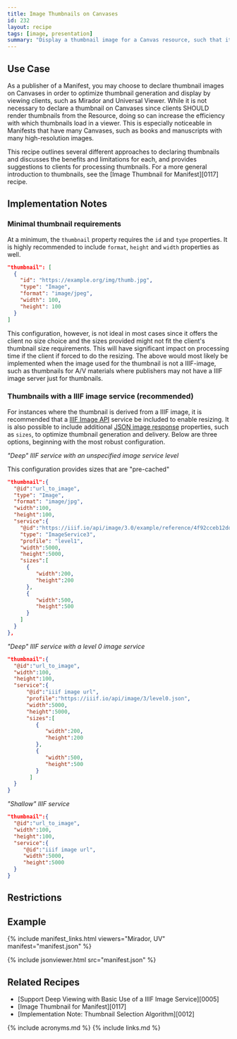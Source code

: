 ```yaml
---
title: Image Thumbnails on Canvases
id: 232
layout: recipe
tags: [image, presentation]
summary: "Display a thumbnail image for a Canvas resource, such that it can be used by clients to represent the object."
---
```


## Use Case

As a publisher of a Manifest, you may choose to declare thumbnail images on Canvases in order to optimize thumbnail generation and display by viewing clients, such as Mirador and Universal Viewer. While it is not necessary to declare a thumbnail on Canvases since clients SHOULD render thumbnails from the Resource, doing so can increase the efficiency with which thumbnails load in a viewer. This is especially noticeable in Manifests that have many Canvases, such as books and manuscripts with many high-resolution images.

This recipe outlines several different approaches to declaring thumbnails and discusses the benefits and limitations for each, and provides suggestions to clients for processing thumbnails. For a more general introduction to thumbnails, see the [Image Thumbnail for Manifest][0117] recipe.

## Implementation Notes

### Minimal thumbnail requirements

At a minimum, the `thumbnail` property requires the `id` and `type` properties. It is highly recommended to include `format`, `height` and `width` properties as well.

```json
"thumbnail": [
  {
    "id": "https://example.org/img/thumb.jpg",
    "type": "Image",
    "format": "image/jpeg",
    "width": 100,
    "height": 100
  }
]
```
This configuration, however, is not ideal in most cases since it offers the client no size choice and the sizes provided might not fit the client's thumbnail size requirements. This will have significant impact on processing time if the client if forced to do the resizing. The above would most likely be implemented when the image used for the thumbnail is not a IIIF-image, such as thumbnails for A/V materials where publishers may not have a IIIF image server just for thumbnails.

### Thumbnails with a IIIF image service (recommended)

For instances where the thumbnail is derived from a IIIF image, it is recommended that a [IIIF Image API](https://iiif.io/api/image/3.0/) service be included to enable resizing. It is also possible to include additional [JSON image response](https://iiif.io/api/image/3.0/#51-image-information-request) properties, such as `sizes`, to optimize thumbnail generation and delivery. Below are three options, beginning with the most robust configuration.

*"Deep" IIIF service with an unspecified image service level*

This configuration provides sizes that are "pre-cached"

```json
"thumbnail":{
  "@id":"url_to_image",
  "type": "Image",
  "format": "image/jpg",
  "width":100,
  "height":100,
  "service":{
    "@id":"https://iiif.io/api/image/3.0/example/reference/4f92cceb12dd53b52433425ce44308c7-ucla_bib1987273_no001_rs_001",
    "type": "ImageService3",
    "profile": "level1",
    "width":5000,
    "height":5000,
    "sizes":[
      {
         "width":200,
         "height":200
      },
      {
         "width":500,
         "height":500
      }
    ]
  }
},
```
*"Deep" IIIF service with a level 0 image service*

```json
"thumbnail":{
  "@id":"url_to_image",
  "width":100,
  "height":100,
  "service":{
      "@id":"iiif image url",
      "profile":"https://iiif.io/api/image/3/level0.json",
      "width":5000,
      "height":5000,
      "sizes":[
         {
            "width":200,
            "height":200
         },
         {
            "width":500,
            "height":500
         }
       ]
  }
}
```

*"Shallow" IIIF service*

```json
"thumbnail":{
  "@id":"url_to_image",
  "width":100,
  "height":100,
  "service":{
     "@id":"iiif image url",
     "width":5000,
     "height":5000
  }
}
```


## Restrictions

## Example

{% include manifest_links.html viewers="Mirador, UV" manifest="manifest.json" %}

{% include jsonviewer.html src="manifest.json" %}

## Related Recipes

* [Support Deep Viewing with Basic Use of a IIIF Image Service][0005]
* [Image Thumbnail for Manifest][0117]
* [Implementation Note: Thumbnail Selection Algorithm][0012]

{% include acronyms.md %}
{% include links.md %}

